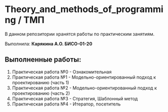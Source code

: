 # Theory_and_methods_of_programming / ТМП

В данном репозитории хранятся работы по практическим занятиям.

Выполнила: **Карякина А.О. БИСО-01-20**

## Выполненные работы:
1. Практическая работа №0 - Ознакомительная
2. Практическая работа №1 - Модельно-ориентированный подход к проектированию (часть 1)
3. Практическая работа №2 - Модельно-ориентированный подход к проектированию (часть 2)
4. Практическая работа №3 - Стратегия, Шаблонный метод
5. Практическая работа №4 - Итератор, посетитель
